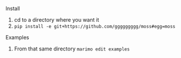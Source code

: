 Install
1. cd to a directory where you want it
2. `pip install -e git+https://github.com/ggggggggg/moss#egg=moss`

Examples
1. From that same directory `marimo edit examples`
